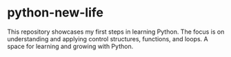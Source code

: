 # python-new-life
This repository showcases my first steps in learning Python. The focus is on understanding and applying control structures, functions, and loops. A space for learning and growing with Python.
